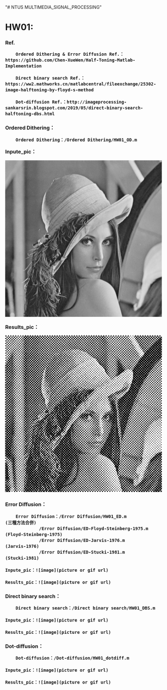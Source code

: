 "# NTUS MULTIMEDIA_SIGNAL_PROCESSING" 

<h1>HW01:

<h3>Ref.

		Ordered Dithering & Error Diffusion Ref.： https://github.com/Chen-XueWen/Half-Toning-Matlab-Implementation

		Direct binary search Ref.： https://ww2.mathworks.cn/matlabcentral/fileexchange/25302-image-halftoning-by-floyd-s-method

		Dot-diffusion Ref.：http://imageprocessing-sankarsrin.blogspot.com/2019/05/direct-binary-search-halftoning-dbs.html


<h3>Ordered Dithering：

        Ordered Dithering：/Ordered Dithering/HW01_OD.m

Inpute_pic：

![image](https://github.com/junyi1997/MULTIMEDIA_SIGNAL_PROCESSING/blob/main/HW01/Ordered%20Dithering/lena.bmp)

Results_pic：

![image](https://github.com/junyi1997/MULTIMEDIA_SIGNAL_PROCESSING/blob/main/HW01/Ordered%20Dithering/Ordered%20Dithering.bmp)

<h3>Error Diffusion：

        Error Diffusion：/Error Diffusion/HW01_ED.m                     (三種方法合併)
			     /Error Diffusion/ED-Floyd-Steinberg-1975.m     (Floyd-Steinberg-1975)
			     /Error Diffusion/ED-Jarvis-1976.m              (Jarvis-1976)
			     /Error Diffusion/ED-Stucki-1981.m              (Stucki-1981)

	Inpute_pic：![image](picture or gif url)

	Results_pic：![image](picture or gif url)

<h3>Direct binary search：
	    
        Direct binary search：/Direct binary search/HW01_DBS.m

	Inpute_pic：![image](picture or gif url)

	Results_pic：![image](picture or gif url)

<h3>Dot-diffusion：

        Dot-diffusion：/Dot-diffusion/HW01_dotdiff.m

	Inpute_pic：![image](picture or gif url)

	Results_pic：![image](picture or gif url)

	    